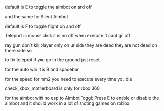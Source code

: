 default is E to toggle the aimbot on and off

and the same for Silent Aimbot

default is F to toggle flight on and off

Teleport is mouse click it is no off when execute it cant go off


ray gun don`t kill player only on ur side they are dead they are not dead on there side so


to fix teleprot if you go in the ground just reset

for the auto win it is B and spacebar

for the speed for mm2 you need to execute every time you die

check_xbox_motherboard is only for xbox 360

for the aimbot with no esp to Aimbot Toggl: Press E to enable or disable the aimbot and it should work in a lot of shoting games on roblox
